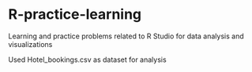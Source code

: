# R-practice-learning
Learning and practice problems related to R Studio for data analysis and visualizations

Used Hotel_bookings.csv as dataset for analysis
